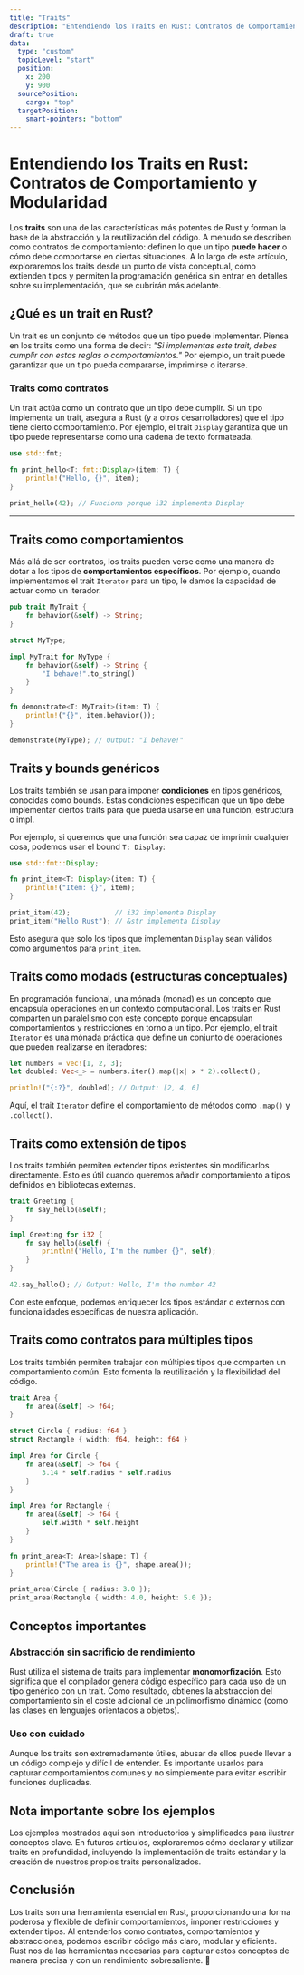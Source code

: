 ```yaml
---
title: "Traits"
description: "Entendiendo los Traits en Rust: Contratos de Comportamiento y Modularidad"
draft: true
data:
  type: "custom"
  topicLevel: "start"
  position:
    x: 200
    y: 900
  sourcePosition:
    cargo: "top"
  targetPosition:
    smart-pointers: "bottom"
---
```


# Entendiendo los Traits en Rust: Contratos de Comportamiento y Modularidad

Los **traits** son una de las características más potentes de Rust y forman la base de la abstracción y la reutilización del código. A menudo se describen como contratos de comportamiento: definen lo que un tipo **puede hacer** o cómo debe comportarse en ciertas situaciones. A lo largo de este artículo, exploraremos los traits desde un punto de vista conceptual, cómo extienden tipos y permiten la programación genérica sin entrar en detalles sobre su implementación, que se cubrirán más adelante.

## ¿Qué es un trait en Rust?

Un trait es un conjunto de métodos que un tipo puede implementar. Piensa en los traits como una forma de decir: _"Si implementas este trait, debes cumplir con estas reglas o comportamientos."_ Por ejemplo, un trait puede garantizar que un tipo pueda compararse, imprimirse o iterarse.

### Traits como contratos

Un trait actúa como un contrato que un tipo debe cumplir. Si un tipo implementa un trait, asegura a Rust (y a otros desarrolladores) que el tipo tiene cierto comportamiento. Por ejemplo, el trait `Display` garantiza que un tipo puede representarse como una cadena de texto formateada.

```rust
use std::fmt;

fn print_hello<T: fmt::Display>(item: T) {
    println!("Hello, {}", item);
}

print_hello(42); // Funciona porque i32 implementa Display
```

---

## Traits como comportamientos

Más allá de ser contratos, los traits pueden verse como una manera de dotar a los tipos de **comportamientos específicos**. Por ejemplo, cuando implementamos el trait `Iterator` para un tipo, le damos la capacidad de actuar como un iterador.

```rust
pub trait MyTrait {
    fn behavior(&self) -> String;
}

struct MyType;

impl MyTrait for MyType {
    fn behavior(&self) -> String {
        "I behave!".to_string()
    }
}

fn demonstrate<T: MyTrait>(item: T) {
    println!("{}", item.behavior());
}

demonstrate(MyType); // Output: "I behave!"
```

## Traits y bounds genéricos

Los traits también se usan para imponer **condiciones** en tipos genéricos, conocidas como bounds. Estas condiciones especifican que un tipo debe implementar ciertos traits para que pueda usarse en una función, estructura o impl.

Por ejemplo, si queremos que una función sea capaz de imprimir cualquier cosa, podemos usar el bound `T: Display`:

```rust
use std::fmt::Display;

fn print_item<T: Display>(item: T) {
    println!("Item: {}", item);
}

print_item(42);           // i32 implementa Display
print_item("Hello Rust"); // &str implementa Display
```

Esto asegura que solo los tipos que implementan `Display` sean válidos como argumentos para `print_item`.

## Traits como modads (estructuras conceptuales)

En programación funcional, una mónada (monad) es un concepto que encapsula operaciones en un contexto computacional. Los traits en Rust comparten un paralelismo con este concepto porque encapsulan comportamientos y restricciones en torno a un tipo. Por ejemplo, el trait `Iterator` es una mónada práctica que define un conjunto de operaciones que pueden realizarse en iteradores:

```rust
let numbers = vec![1, 2, 3];
let doubled: Vec<_> = numbers.iter().map(|x| x * 2).collect();

println!("{:?}", doubled); // Output: [2, 4, 6]
```

Aquí, el trait `Iterator` define el comportamiento de métodos como `.map()` y `.collect()`.

## Traits como extensión de tipos

Los traits también permiten extender tipos existentes sin modificarlos directamente. Esto es útil cuando queremos añadir comportamiento a tipos definidos en bibliotecas externas.

```rust
trait Greeting {
    fn say_hello(&self);
}

impl Greeting for i32 {
    fn say_hello(&self) {
        println!("Hello, I'm the number {}", self);
    }
}

42.say_hello(); // Output: Hello, I'm the number 42
```

Con este enfoque, podemos enriquecer los tipos estándar o externos con funcionalidades específicas de nuestra aplicación.

## Traits como contratos para múltiples tipos

Los traits también permiten trabajar con múltiples tipos que comparten un comportamiento común. Esto fomenta la reutilización y la flexibilidad del código.

```rust
trait Area {
    fn area(&self) -> f64;
}

struct Circle { radius: f64 }
struct Rectangle { width: f64, height: f64 }

impl Area for Circle {
    fn area(&self) -> f64 {
        3.14 * self.radius * self.radius
    }
}

impl Area for Rectangle {
    fn area(&self) -> f64 {
        self.width * self.height
    }
}

fn print_area<T: Area>(shape: T) {
    println!("The area is {}", shape.area());
}

print_area(Circle { radius: 3.0 });
print_area(Rectangle { width: 4.0, height: 5.0 });
```

## Conceptos importantes

### Abstracción sin sacrificio de rendimiento

Rust utiliza el sistema de traits para implementar **monomorfización**. Esto significa que el compilador genera código específico para cada uso de un tipo genérico con un trait. Como resultado, obtienes la abstracción del comportamiento sin el coste adicional de un polimorfismo dinámico (como las clases en lenguajes orientados a objetos).

### Uso con cuidado

Aunque los traits son extremadamente útiles, abusar de ellos puede llevar a un código complejo y difícil de entender. Es importante usarlos para capturar comportamientos comunes y no simplemente para evitar escribir funciones duplicadas.

## Nota importante sobre los ejemplos

Los ejemplos mostrados aquí son introductorios y simplificados para ilustrar conceptos clave. En futuros artículos, exploraremos cómo declarar y utilizar traits en profundidad, incluyendo la implementación de traits estándar y la creación de nuestros propios traits personalizados.

## Conclusión

Los traits son una herramienta esencial en Rust, proporcionando una forma poderosa y flexible de definir comportamientos, imponer restricciones y extender tipos. Al entenderlos como contratos, comportamientos y abstracciones, podemos escribir código más claro, modular y eficiente. Rust nos da las herramientas necesarias para capturar estos conceptos de manera precisa y con un rendimiento sobresaliente. 🚀
